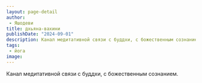 ```yaml
---
layout: page-detail
author:
 - Яшодеви
title: дхьяна-вахини
publishDate: "2024-09-01"
description: Канал медитативной связи с буддхи, с божественным сознанием.
tags:
 - йога
image: 
---
```


Канал медитативной связи с буддхи, с божественным сознанием.

